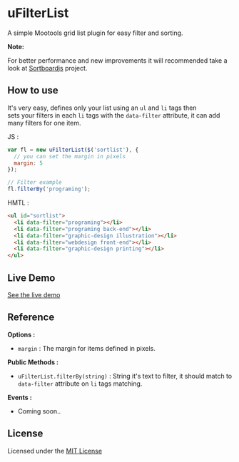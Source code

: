 # uFilterList

A simple Mootools grid list plugin for easy filter and sorting.

**Note:** 

For better performance and new improvements it will recommended take a look at  [Sortboardjs](https://github.com/joseluisq/sortboardjs) project.

## How to use

It's very easy, defines only your list using an `ul` and `li` tags then <br/>
sets your filters in each `li` tags with the `data-filter` attribute, it can add many filters for one item.

JS :
```js
var fl = new uFilterList($('sortlist'), {
  // you can set the margin in pixels
  margin: 5
});

// Filter example
fl.filterBy('programing');
```

HMTL :
```html
<ul id="sortlist">
  <li data-filter="programing"></li>
  <li data-filter="programing back-end"></li>
  <li data-filter="graphic-design illustration"></li>
  <li data-filter="webdesign front-end"></li>
  <li data-filter="graphic-design printing"></li>
</ul>
```

## Live Demo

[See the live demo](http://goo.gl/5cY8M1)


## Reference
**Options :**

  * `margin` : The margin for items defined in pixels.

**Public Methods :**
    
  * `uFilterList.filterBy(string)` : String it's text to filter, it should match to `data-filter` attribute on `li` tags matching.
    
**Events :**

  * Coming soon..

## License
Licensed under the [MIT License](http://opensource.org/licenses/MIT)
